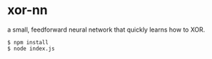 # xor-nn

a small, feedforward neural network that quickly learns how to XOR.

```
$ npm install
$ node index.js
```
